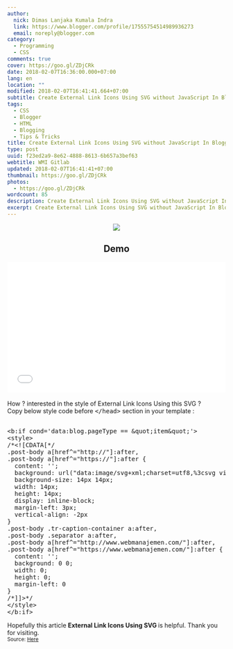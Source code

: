 ```yaml
---
author:
  nick: Dimas Lanjaka Kumala Indra
  link: https://www.blogger.com/profile/17555754514989936273
  email: noreply@blogger.com
category:
  - Programming
  - CSS
comments: true
cover: https://goo.gl/ZDjCRk
date: 2018-02-07T16:36:00.000+07:00
lang: en
location: ""
modified: 2018-02-07T16:41:41.664+07:00
subtitle: Create External Link Icons Using SVG without JavaScript In Blogger
tags:
  - CSS
  - Blogger
  - HTML
  - Blogging
  - Tips & Tricks
title: Create External Link Icons Using SVG without JavaScript In Blogger
type: post
uuid: f23ed2a9-8e62-4888-8613-6b657a3bef63
webtitle: WMI Gitlab
updated: 2018-02-07T16:41:41+07:00
thumbnail: https://goo.gl/ZDjCRk
photos:
  - https://goo.gl/ZDjCRk
wordcount: 85
description: Create External Link Icons Using SVG without JavaScript In Blogger
excerpt: Create External Link Icons Using SVG without JavaScript In Blogger
---
```


<center><img src="https://goo.gl/ZDjCRk"><h2>Demo</h2><div class="w3-container"><script async="" src="//jsfiddle.net/dimaslanjaka/1s0pa5zz/embed/html,css,result/dark/"></script><noscript><iframe width="100%" height="300" src="//jsfiddle.net/dimaslanjaka/1s0pa5zz/embedded/html,css,result/dark/" allowpaymentrequest="" allowfullscreen="allowfullscreen" frameborder="0"></iframe></noscript></div></center><br>How ? interested in the style of External Link Icons Using this SVG ? <br>Copy below style code before <kbd>&lt;/head&gt;</kbd> section in your template : <pre><br>&lt;b:if cond='data:blog.pageType == &amp;quot;item&amp;quot;'&gt;<br>&lt;style&gt;<br>/*&lt;![CDATA[*/<br>.post-body a[href^="http://"]:after,<br>.post-body a[href^="https://"]:after {<br>&nbsp; content: '';<br>&nbsp; background: url("data:image/svg+xml;charset=utf8,%3csvg viewBox='0 0 24 24' width='16' height='16' xmlns='http://www.w3.org/2000/svg' xmlns:xlink='http://www.w3.org/1999/xlink'%3e%3cg%3e%3cpath style='fill:%23e8554e' d='M14,3V5H17.59L7.76,14.83L9.17,16.24L19,6.41V10H21V3M19,19H5V5H12V3H5C3.89,3 3,3.9 3,5V19A2,2 0 0,0 5,21H19A2,2 0 0,0 21,19V12H19V19Z'%3e%3c/path%3e%3c/g%3e%3c/svg%3e") no-repeat;<br>&nbsp; background-size: 14px 14px;<br>&nbsp; width: 14px;<br>&nbsp; height: 14px;<br>&nbsp; display: inline-block;<br>&nbsp; margin-left: 3px;<br>&nbsp; vertical-align: -2px<br>}<br>.post-body .tr-caption-container a:after,<br>.post-body .separator a:after,<br>.post-body a[href^="http://www.webmanajemen.com/"]:after,<br>.post-body a[href^="https://www.webmanajemen.com/"]:after {<br>&nbsp; content: '';<br>&nbsp; background: 0 0;<br>&nbsp; width: 0;<br>&nbsp; height: 0;<br>&nbsp; margin-left: 0<br>}<br>/*]]&gt;*/<br>&lt;/style&gt;<br>&lt;/b:if&gt;<br></pre>Hopefully this article <b>External Link Icons Using SVG </b> is helpful. Thank you for visiting.<br><small>Source: <a href="//idsly.com/xJdyt9A">Here</a></small>